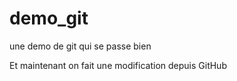 # demo_git
une demo de git qui se passe bien 


Et maintenant on fait une modification depuis GitHub
